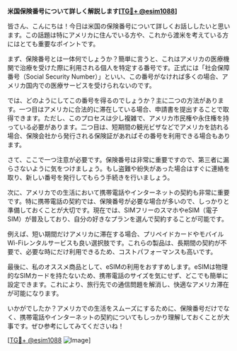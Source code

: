 **米国保険番号について詳しく解説します[[TG💪+ @esim1088](https://t.me/s/esim1088)]**

皆さん、こんにちは！今日は米国の保険番号について詳しくお話ししたいと思います。この話題は特にアメリカに住んでいる方や、これから渡米を考えている方にはとても重要なポイントです。

まず、保険番号とは一体何でしょうか？簡単に言うと、これはアメリカの医療機関で治療を受けた際に利用される個人を特定する番号です。正式には「社会保障番号（Social Security Number）」といい、この番号がなければ多くの場合、アメリカ国内での医療サービスを受けられないのです。

では、どのようにしてこの番号を得るのでしょうか？主に二つの方法があります。一つ目はアメリカに合法的に滞在している場合、申請書を提出することで取得できます。ただし、このプロセスは少し複雑で、アメリカ市民権や永住権を持っている必要があります。二つ目は、短期間の観光ビザなどでアメリカを訪れる場合、保険会社から発行される保険証があればその番号を利用できる場合もあります。

さて、ここで一つ注意が必要です。保険番号は非常に重要ですので、第三者に漏らさないように気をつけましょう。もし盗難や紛失があった場合はすぐに連絡を取り、新しい番号を発行してもらう手続きを行いましょう。

次に、アメリカでの生活において携帯電話やインターネットの契約も非常に重要です。特に携帯電話の契約では、保険番号が必要な場合が多いので、しっかりと準備しておくことが大切です。現在では、SIMフリーのスマホやeSIM（電子SIM）が普及しており、自分の好きなプランを選んで契約することが可能です。

例えば、短い期間だけアメリカに滞在する場合、プリペイドカードやモバイルWi-Fiレンタルサービスも良い選択肢です。これらの製品は、長期間の契約が不要で、必要な時にだけ利用できるため、コストパフォーマンスも高いです。

最後に、私のオススメ商品として、eSIMの利用をおすすめします。eSIMは物理的なSIMカードを持たないため、携帯電話のサイズを気にせず、どこでも簡単に設定できます。これにより、旅行先での通信問題を解消し、快適なアメリカ滞在が可能になります。

いかがでしたか？アメリカでの生活をスムーズにするために、保険番号だけでなく、携帯電話やインターネットの契約についてもしっかり理解しておくことが大事です。ぜひ参考にしてみてくださいね！

[[TG💪+ @esim1088](https://t.me/s/esim1088) ![Image](https://i.postimg.cc/Y0z9fWf4/image.png)]
